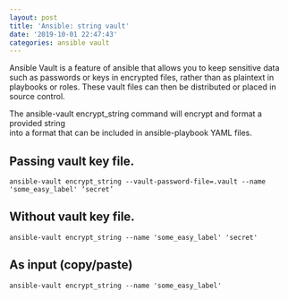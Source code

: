 ```yaml
---
layout: post
title: 'Ansible: string vault'
date: '2019-10-01 22:47:43'
categories: ansible vault
---
```


Ansible Vault is a feature of ansible that allows you to keep sensitive data such as passwords or keys in encrypted files, rather than as plaintext in playbooks or roles. These vault files can then be distributed or placed in source control.

The ansible-vault encrypt\_string command will encrypt and format a provided string   
into a format that can be included in ansible-playbook YAML files.

## Passing vault key file.

```shell
ansible-vault encrypt_string --vault-password-file=.vault --name 'some_easy_label' ‘secret’
```

## Without vault key file.

```shell
ansible-vault encrypt_string --name 'some_easy_label' 'secret'
```

## As input (copy/paste)

```shell
ansible-vault encrypt_string --name 'some_easy_label'
```
